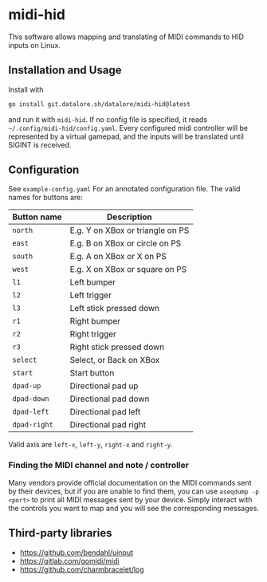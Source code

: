 # midi-hid

This software allows mapping and translating of MIDI commands to HID inputs on Linux.

## Installation and Usage

Install with

```bash
go install git.datalore.sh/datalore/midi-hid@latest
```

and run it with `midi-hid`. If no config file is specified, it reads `~/.config/midi-hid/config.yaml`.
Every configured midi controller will be represented by a virtual gamepad, and the inputs will be translated until SIGINT is received.

## Configuration

See `example-config.yaml` For an annotated configuration file.
The valid names for buttons are:

| Button name  | Description                      |
| ------------ | -------------------------------- |
| `north`      | E.g. Y on XBox or triangle on PS |
| `east`       | E.g. B on XBox or circle on PS   |
| `south`      | E.g. A on XBox or X on PS        |
| `west`       | E.g. X on XBox or square on PS   |
| `l1`         | Left bumper                      |
| `l2`         | Left trigger                     |
| `l3`         | Left stick pressed down          |
| `r1`         | Right bumper                     |
| `r2`         | Right trigger                    |
| `r3`         | Right stick pressed down         |
| `select`     | Select, or Back on XBox          |
| `start`      | Start button                     |
| `dpad-up`    | Directional pad up               |
| `dpad-down`  | Directional pad down             |
| `dpad-left`  | Directional pad left             |
| `dpad-right` | Directional pad right            |

Valid axis are `left-x`, `left-y`, `right-x` and `right-y`.

### Finding the MIDI channel and note / controller

Many vendors provide official documentation on the MIDI commands sent by their devices, but if you are unable to find them, you can use `aseqdump -p <port>` to print all MIDI messages sent by your device. Simply interact with the controls you want to map and you will see the corresponding messages.

## Third-party libraries

 - <https://github.com/bendahl/uinput>
 - <https://gitlab.com/gomidi/midi>
 - <https://github.com/charmbracelet/log>
